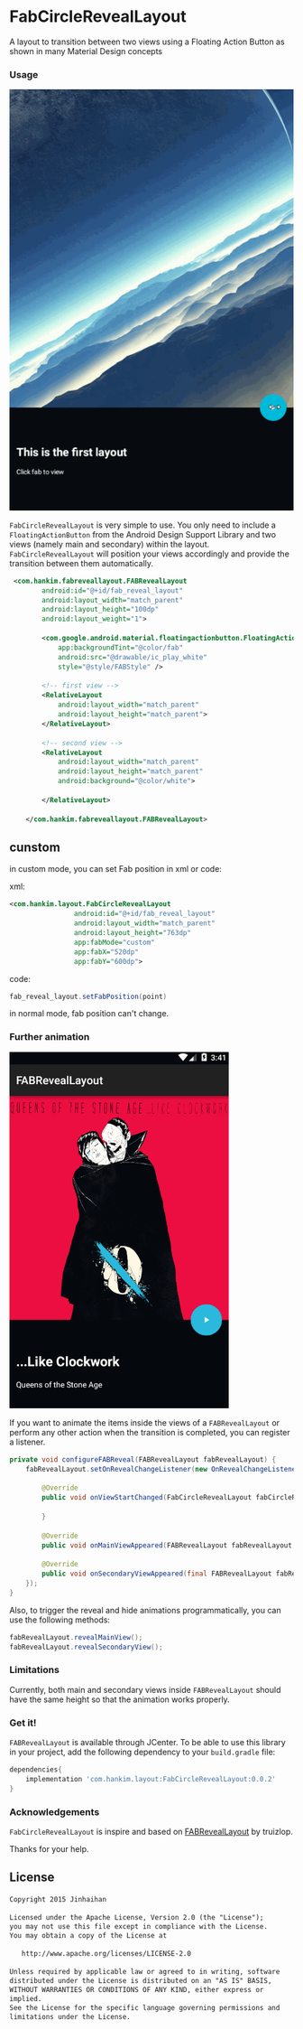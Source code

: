 # FabCircleRevealLayout 
<!-- [![Android Arsenal](https://img.shields.io/badge/Android%20Arsenal-FABRevealLayout-green.svg?style=flat)](https://android-arsenal.com/details/1/2459) -->

A layout to transition between two views using a Floating Action Button as shown in many Material Design concepts

### Usage

![Sample 1](demo.gif)

`FabCircleRevealLayout` is very simple to use. You only need to include a `FloatingActionButton` from the Android Design Support Library and two views (namely main and secondary) within the layout. `FabCircleRevealLayout` will position your views accordingly and provide the transition between them automatically.

``` xml
 <com.hankim.fabreveallayout.FABRevealLayout
        android:id="@+id/fab_reveal_layout"
        android:layout_width="match_parent"
        android:layout_height="100dp"
        android:layout_weight="1">

        <com.google.android.material.floatingactionbutton.FloatingActionButton
            app:backgroundTint="@color/fab"
            android:src="@drawable/ic_play_white"
            style="@style/FABStyle" />

        <!-- first view -->
        <RelativeLayout
            android:layout_width="match_parent"
            android:layout_height="match_parent">
        </RelativeLayout>

        <!-- second view -->
        <RelativeLayout
            android:layout_width="match_parent"
            android:layout_height="match_parent"
            android:background="@color/white">

        </RelativeLayout>

    </com.hankim.fabreveallayout.FABRevealLayout>
```

## cunstom

in custom mode, you can set Fab position in xml or code:

xml:
```xml
<com.hankim.layout.FabCircleRevealLayout
                android:id="@+id/fab_reveal_layout"
                android:layout_width="match_parent"
                android:layout_height="763dp"
                app:fabMode="custom"
                app:fabX="520dp"
                app:fabY="600dp">
```

code:
```java
fab_reveal_layout.setFabPosition(point)
```

in normal mode, fab position can't change.



### Further animation

![Sample 2](art/fabrl_qotsa.gif)

If you want to animate the items inside the views of a `FABRevealLayout` or perform any other action when the transition is completed, you can register a listener.

``` java
private void configureFABReveal(FABRevealLayout fabRevealLayout) {
    fabRevealLayout.setOnRevealChangeListener(new OnRevealChangeListener() {

        @Override
        public void onViewStartChanged(FabCircleRevealLayout fabCircleRevealLayout, int viewPosition) {

        }

        @Override
        public void onMainViewAppeared(FABRevealLayout fabRevealLayout, View mainView) {}

        @Override
        public void onSecondaryViewAppeared(final FABRevealLayout fabRevealLayout, View secondaryView) {}
    });
}
```

Also, to trigger the reveal and hide animations programmatically, you can use the following methods:

``` java
fabRevealLayout.revealMainView();
fabRevealLayout.revealSecondaryView();
```

### Limitations

Currently, both main and secondary views inside `FABRevealLayout` should have the same height so that the animation works properly.

### Get it!

`FABRevealLayout` is available through JCenter. To be able to use this library in your project, add the following dependency to your `build.gradle` file:

```groovy
dependencies{
	implementation 'com.hankim.layout:FabCircleRevealLayout:0.0.2'
}
```

### Acknowledgements

`FabCircleRevealLayout` is inspire and based on [FABRevealLayout](https://github.com/truizlop/FABRevealLayout) by truizlop.

Thanks for your help.

## License


    Copyright 2015 Jinhaihan

    Licensed under the Apache License, Version 2.0 (the "License");
    you may not use this file except in compliance with the License.
    You may obtain a copy of the License at

       http://www.apache.org/licenses/LICENSE-2.0

    Unless required by applicable law or agreed to in writing, software
    distributed under the License is distributed on an "AS IS" BASIS,
    WITHOUT WARRANTIES OR CONDITIONS OF ANY KIND, either express or implied.
    See the License for the specific language governing permissions and
    limitations under the License.
